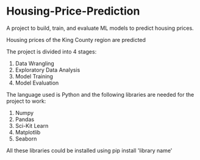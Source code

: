 # Housing-Price-Prediction
A project to build, train, and evaluate ML models to predict housing prices.

Housing prices of the King County region are predicted

The project is divided into 4 stages:
1. Data Wrangling
2. Exploratory Data Analysis
3. Model Training
4. Model Evaluation

The language used is Python and the following libraries are needed for the project to work:
1. Numpy
2. Pandas
3. Sci-Kit Learn
4. Matplotlib
5. Seaborn

All these libraries could be installed using pip install 'library name'

